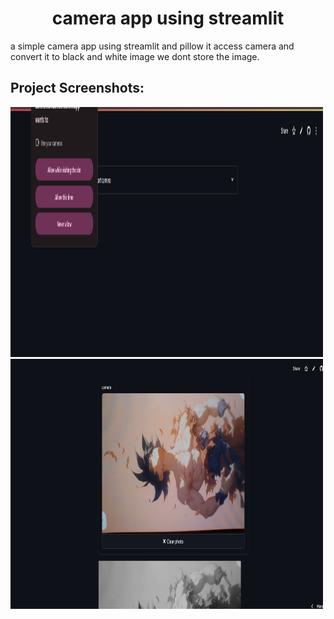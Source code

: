 <h1 align="center" id="title">camera app using streamlit</h1>

<p id="description">a simple camera app using streamlit and pillow it access camera and convert it to black and white image we dont store the image.</p>

<h2>Project Screenshots:</h2>

<img src="https://github.com/ravitezabm/camera_bw/blob/master/Screenshot%202025-02-03%20104827.png" alt="project-screenshot" width="500" height="400/">

<img src="Screenshot 2025-02-03 104933.png" alt="project-screenshot" width="500" height="400/">
